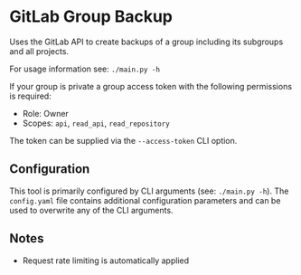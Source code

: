 # GitLab Group Backup

Uses the GitLab API to create backups of a group including its subgroups and all projects.

For usage information see: `./main.py -h`

If your group is private a group access token with the following permissions is required:
  - Role: Owner
  - Scopes: `api`, `read_api`, `read_repository`

The token can be supplied via the `--access-token` CLI option.


## Configuration

This tool is primarily configured by CLI arguments (see: `./main.py -h`). The `config.yaml` file contains additional
configuration parameters and can be used to overwrite any of the CLI arguments.


## Notes

 - Request rate limiting is automatically applied